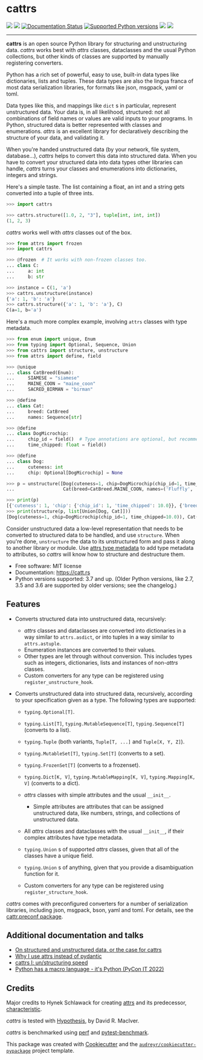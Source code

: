 # cattrs

<a href="https://pypi.python.org/pypi/cattrs"><img src="https://img.shields.io/pypi/v/cattrs.svg"/></a>
<a href="https://github.com/python-attrs/cattrs/actions?workflow=CI"><img src="https://github.com/python-attrs/cattrs/workflows/CI/badge.svg"/></a>
<a href="https://catt.rs/en/latest/?badge=latest"><img src="https://readthedocs.org/projects/cattrs/badge/?version=latest" alt="Documentation Status"/></a>
<a href="https://github.com/python-attrs/cattrs"><img src="https://img.shields.io/pypi/pyversions/cattrs.svg" alt="Supported Python versions"/></a>
<a href="https://codecov.io/gh/python-attrs/cattrs/"><img src="https://codecov.io/gh/python-attrs/cattrs/branch/master/graph/badge.svg"/></a>
<a href="https://github.com/psf/black"><img src="https://img.shields.io/badge/code%20style-black-000000.svg"/></a>

---

**cattrs** is an open source Python library for structuring and unstructuring
data. _cattrs_ works best with _attrs_ classes, dataclasses and the usual
Python collections, but other kinds of classes are supported by manually
registering converters.

Python has a rich set of powerful, easy to use, built-in data types like
dictionaries, lists and tuples. These data types are also the lingua franca
of most data serialization libraries, for formats like json, msgpack, yaml or
toml.

Data types like this, and mappings like `dict` s in particular, represent
unstructured data. Your data is, in all likelihood, structured: not all
combinations of field names or values are valid inputs to your programs. In
Python, structured data is better represented with classes and enumerations.
_attrs_ is an excellent library for declaratively describing the structure of
your data, and validating it.

When you're handed unstructured data (by your network, file system, database...),
_cattrs_ helps to convert this data into structured data. When you have to
convert your structured data into data types other libraries can handle,
_cattrs_ turns your classes and enumerations into dictionaries, integers and
strings.

Here's a simple taste. The list containing a float, an int and a string
gets converted into a tuple of three ints.

```python
>>> import cattrs

>>> cattrs.structure([1.0, 2, "3"], tuple[int, int, int])
(1, 2, 3)
```

_cattrs_ works well with _attrs_ classes out of the box.

```python
>>> from attrs import frozen
>>> import cattrs

>>> @frozen  # It works with non-frozen classes too.
... class C:
...     a: int
...     b: str

>>> instance = C(1, 'a')
>>> cattrs.unstructure(instance)
{'a': 1, 'b': 'a'}
>>> cattrs.structure({'a': 1, 'b': 'a'}, C)
C(a=1, b='a')
```

Here's a much more complex example, involving `attrs` classes with type
metadata.

```python
>>> from enum import unique, Enum
>>> from typing import Optional, Sequence, Union
>>> from cattrs import structure, unstructure
>>> from attrs import define, field

>>> @unique
... class CatBreed(Enum):
...     SIAMESE = "siamese"
...     MAINE_COON = "maine_coon"
...     SACRED_BIRMAN = "birman"

>>> @define
... class Cat:
...     breed: CatBreed
...     names: Sequence[str]

>>> @define
... class DogMicrochip:
...     chip_id = field()  # Type annotations are optional, but recommended
...     time_chipped: float = field()

>>> @define
... class Dog:
...     cuteness: int
...     chip: Optional[DogMicrochip] = None

>>> p = unstructure([Dog(cuteness=1, chip=DogMicrochip(chip_id=1, time_chipped=10.0)),
...                  Cat(breed=CatBreed.MAINE_COON, names=('Fluffly', 'Fluffer'))])

>>> print(p)
[{'cuteness': 1, 'chip': {'chip_id': 1, 'time_chipped': 10.0}}, {'breed': 'maine_coon', 'names': ('Fluffly', 'Fluffer')}]
>>> print(structure(p, list[Union[Dog, Cat]]))
[Dog(cuteness=1, chip=DogMicrochip(chip_id=1, time_chipped=10.0)), Cat(breed=<CatBreed.MAINE_COON: 'maine_coon'>, names=['Fluffly', 'Fluffer'])]
```

Consider unstructured data a low-level representation that needs to be converted
to structured data to be handled, and use `structure`. When you're done,
`unstructure` the data to its unstructured form and pass it along to another
library or module. Use [attrs type metadata](http://attrs.readthedocs.io/en/stable/examples.html#types)
to add type metadata to attributes, so _cattrs_ will know how to structure and
destructure them.

- Free software: MIT license
- Documentation: https://catt.rs
- Python versions supported: 3.7 and up. (Older Python versions, like 2.7, 3.5 and 3.6 are supported by older versions; see the changelog.)

## Features

- Converts structured data into unstructured data, recursively:

  - _attrs_ classes and dataclasses are converted into dictionaries in a way similar to `attrs.asdict`, or into tuples in a way similar to `attrs.astuple`.
  - Enumeration instances are converted to their values.
  - Other types are let through without conversion. This includes types such as
    integers, dictionaries, lists and instances of non-_attrs_ classes.
  - Custom converters for any type can be registered using `register_unstructure_hook`.

- Converts unstructured data into structured data, recursively, according to
  your specification given as a type. The following types are supported:

  - `typing.Optional[T]`.
  - `typing.List[T]`, `typing.MutableSequence[T]`, `typing.Sequence[T]` (converts to a list).
  - `typing.Tuple` (both variants, `Tuple[T, ...]` and `Tuple[X, Y, Z]`).
  - `typing.MutableSet[T]`, `typing.Set[T]` (converts to a set).
  - `typing.FrozenSet[T]` (converts to a frozenset).
  - `typing.Dict[K, V]`, `typing.MutableMapping[K, V]`, `typing.Mapping[K, V]` (converts to a dict).
  - _attrs_ classes with simple attributes and the usual `__init__`.

    - Simple attributes are attributes that can be assigned unstructured data,
      like numbers, strings, and collections of unstructured data.

  - All _attrs_ classes and dataclasses with the usual `__init__`, if their complex attributes have type metadata.
  - `typing.Union` s of supported _attrs_ classes, given that all of the classes have a unique field.
  - `typing.Union` s of anything, given that you provide a disambiguation function for it.
  - Custom converters for any type can be registered using `register_structure_hook`.

_cattrs_ comes with preconfigured converters for a number of serialization libraries, including json, msgpack, bson, yaml and toml.
For details, see the [cattr.preconf package](https://catt.rs/en/stable/preconf.html).

## Additional documentation and talks

- [On structured and unstructured data, or the case for cattrs](https://threeofwands.com/on-structured-and-unstructured-data-or-the-case-for-cattrs/)
- [Why I use attrs instead of pydantic](https://threeofwands.com/why-i-use-attrs-instead-of-pydantic/)
- [cattrs I: un/structuring speed](https://threeofwands.com/why-cattrs-is-so-fast/)
- [Python has a macro language - it's Python (PyCon IT 2022)](https://www.youtube.com/watch?v=UYRSixikUTo)

## Credits

Major credits to Hynek Schlawack for creating [attrs](https://attrs.org) and its predecessor,
[characteristic](https://github.com/hynek/characteristic).

_cattrs_ is tested with [Hypothesis](http://hypothesis.readthedocs.io/en/latest/), by David R. MacIver.

_cattrs_ is benchmarked using [perf](https://github.com/haypo/perf) and [pytest-benchmark](https://pytest-benchmark.readthedocs.io/en/latest/index.html).

This package was created with [Cookiecutter](https://github.com/audreyr/cookiecutter) and the [`audreyr/cookiecutter-pypackage`](https://github.com/audreyr/cookiecutter-pypackage) project template.
